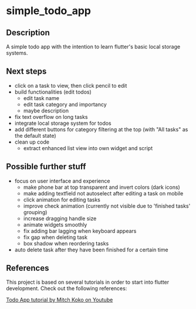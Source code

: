 # simple_todo_app

## Description
A simple todo app with the intention to learn flutter's basic local storage systems.

## Next steps
- click on a task to view, then click pencil to edit
- build functionalities (edit todos)
  - edit task name
  - edit task category and importancy
  - maybe description
- fix text overflow on long tasks
- integrate local storage system for todos
- add different buttons for category filtering at the top (with "All tasks" as the default state)
- clean up code
  - extract enhanced list view into own widget and script

## Possible further stuff
- focus on user interface and experience
  - make phone bar at top transparent and invert colors (dark icons)
  - make adding textfield not autoselect after editing a task on mobile
  - click animation for editing tasks
  - improve check animation (currently not visible due to 'finished tasks' grouping)
  - increase dragging handle size
  - animate widgets smoothly
  - fix adding bar lagging when keyboard appears
  - fix gap when deleting task
  - box shadow when reordering tasks
- auto delete task after they have been finished for a certain time

## References
This project is based on several tutorials in order to start into flutter development. Check out the following references:

[Todo App tutorial by Mitch Koko on Youtube](https://youtu.be/mMgr47QBZWA?feature=shared)
